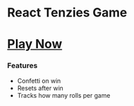 # React Tenzies Game

# [Play Now](https://zacherymorgan.github.io/Tenzies-Game/)

### Features

- Confetti on win
- Resets after win
- Tracks how many rolls per game
